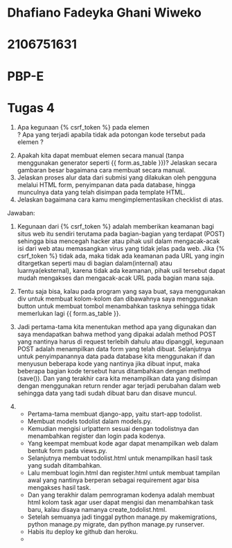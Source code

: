# Dhafiano Fadeyka Ghani Wiweko
# 2106751631
# PBP-E
# Tugas 4

1. Apa kegunaan {% csrf_token %} pada elemen <form>? Apa yang terjadi apabila tidak ada potongan kode tersebut pada elemen <form>?
2. Apakah kita dapat membuat elemen <form> secara manual (tanpa menggunakan generator seperti {{ form.as_table }})? Jelaskan secara gambaran besar bagaimana cara membuat <form> secara manual.
3. Jelaskan proses alur data dari submisi yang dilakukan oleh pengguna melalui HTML form, penyimpanan data pada database, hingga munculnya data yang telah disimpan pada template HTML.
4. Jelaskan bagaimana cara kamu mengimplementasikan checklist di atas.
  
Jawaban:
  
1. Kegunaan dari {% csrf_token %} adalah memberikan keamanan bagi situs web itu sendiri terutama pada bagian-bagian yang terdapat (POST) sehingga bisa mencegah hacker atau pihak usil dalam mengacak-acak isi dari web atau memasangkan virus yang tidak jelas pada web. Jika {% csrf_token %} tidak ada, maka tidak ada keamanan pada URL yang ingin ditargetkan seperti mau di bagian dalam(internal) atau luarnya(eksternal), karena tidak ada keamanan, pihak usil tersebut dapat mudah mengakses dan mengacak-acak URL pada bagian mana saja.
  
2. Tentu saja bisa, kalau pada program yang saya buat, saya menggunakan div untuk membuat kolom-kolom dan dibawahnya saya  menggunakan button untuk membuat tombol menambahkan tasknya sehingga tidak memerlukan lagi {{ form.as_table }}.
  
3. Jadi pertama-tama kita menentukan method apa yang digunakan dan saya mendapatkan bahwa method yang dipakai adalah method POST yang nantinya harus di request terlebih dahulu atau dipanggil, kegunaan POST adalah menampilkan data form yang telah dibuat. Selanjutnya untuk penyimpanannya data pada database kita menggunakan if dan menyusun beberapa kode yang nantinya jika dibuat input, maka beberapa bagian kode tersebut harus ditambahkan dengan method (save()). Dan yang terakhir cara kita menampilkan data yang disimpan dengan menggunakan return render agar terjadi perubahan dalam web sehingga data yang tadi sudah dibuat baru dan disave muncul.

4. - Pertama-tama membuat django-app, yaitu start-app todolist.
   - Membuat models todolist dalam models.py.
   - Kemudian mengisi urlpattern sesuai dengan todolistnya dan menambahkan register dan login pada kodenya.
   - Yang keempat membuat kode agar dapat menampilkan web dalam bentuk form pada views.py.
   - Selanjutnya membuat todolist.html untuk menampilkan hasil task yang sudah ditambahkan.
   - Lalu membuat login.html dan register.html untuk membuat tampilan awal yang nantinya berperan sebagai requirement agar bisa mengakses hasil task.
   - Dan yang terakhir dalam pemrograman kodenya adalah membuat html kolom task agar user dapat mengisi dan menambahkan task baru, kalau disaya namanya create_todolist.html.
   - Setelah semuanya jadi tinggal python manage.py makemigrations, python manage.py migrate, dan python manage.py runserver.
   - Habis itu deploy ke github dan heroku.
   - 
